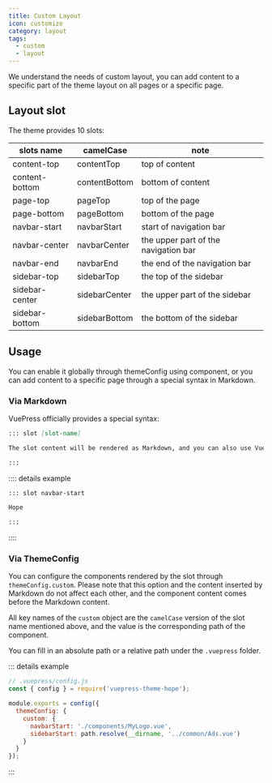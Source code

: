 ```yaml
---
title: Custom Layout
icon: customize
category: layout
tags:
  - custom
  - layout
---
```


We understand the needs of custom layout, you can add content to a specific part of the theme layout on all pages or a specific page.

## Layout slot

The theme provides 10 slots:

| slots name     | camelCase     | note                                 |
| -------------- | ------------- | ------------------------------------ |
| content-top    | contentTop    | top of content                       |
| content-bottom | contentBottom | bottom of content                    |
| page-top       | pageTop       | top of the page                      |
| page-bottom    | pageBottom    | bottom of the page                   |
| navbar-start   | navbarStart   | start of navigation bar              |
| navbar-center  | navbarCenter  | the upper part of the navigation bar |
| navbar-end     | navbarEnd     | the end of the navigation bar        |
| sidebar-top    | sidebarTop    | the top of the sidebar               |
| sidebar-center | sidebarCenter | the upper part of the sidebar        |
| sidebar-bottom | sidebarBottom | the bottom of the sidebar            |

## Usage

You can enable it globally through themeConfig using component, or you can add content to a specific page through a special syntax in Markdown.

### Via Markdown

VuePress officially provides a special syntax:

```md
::: slot [slot-name]

The slot content will be rendered as Markdown, and you can also use Vue components.

:::
```

:::: details example

```md
::: slot navbar-start

Hope

:::
```

::::

### Via ThemeConfig

You can configure the components rendered by the slot through `themeConfig.custom`. Please note that this option and the content inserted by Markdown do not affect each other, and the component content comes before the Markdown content.

All key names of the `custom` object are the `camelCase` version of the slot name mentioned above, and the value is the corresponding path of the component.

You can fill in an absolute path or a relative path under the `.vuepress` folder.

::: details example

```js
// .vuepress/config.js
const { config } = require('vuepress-theme-hope');

module.exports = config({
  themeConfig: {
    custom: {
      navbarStart: './components/MyLogo.vue',
      sidebarStart: path.resolve(__dirname, '../common/Ads.vue')
    }
  }
});
```

:::
